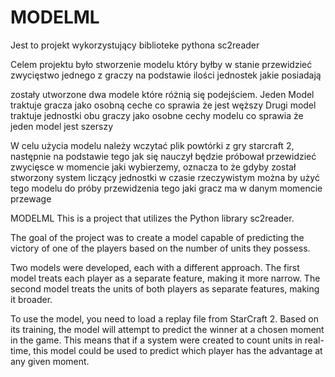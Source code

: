 # MODELML
Jest to projekt wykorzystujący biblioteke pythona sc2reader

Celem projektu było stworzenie modelu który byłby w stanie przewidzieć zwycięstwo jednego z graczy na podstawie ilości jednostek jakie posiadają

zostały utworzone dwa modele które różnią się podejściem. 
Jeden Model traktuje gracza jako osobną ceche co sprawia że jest węższy
Drugi model traktuje jednostki obu graczy jako osobne cechy modelu co sprawia że jeden model jest szerszy

W celu użycia modelu należy wczytać plik powtórki z gry starcraft 2, następnie na podstawie tego jak się nauczył będzie próbował przewidzieć zwycięsce w momencie jaki wybierzemy,
oznacza to że gdyby został stworzony system liczący jednostki w czasie rzeczywistym można by użyć tego modelu do próby przewidzenia tego jaki gracz ma w danym momencie przewage

MODELML
This is a project that utilizes the Python library sc2reader.

The goal of the project was to create a model capable of predicting the victory of one of the players based on the number of units they possess.

Two models were developed, each with a different approach. The first model treats each player as a separate feature, making it more narrow. The second model treats the units of both players as separate features, making it broader.

To use the model, you need to load a replay file from StarCraft 2. Based on its training, the model will attempt to predict the winner at a chosen moment in the game. This means that if a system were created to count units in real-time, this model could be used to predict which player has the advantage at any given moment.
